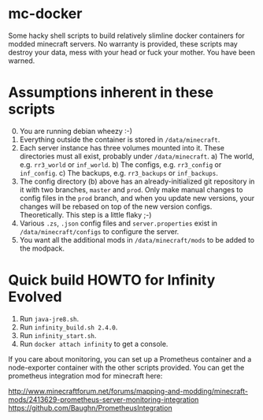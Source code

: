 # mc-docker

Some hacky shell scripts to build relatively slimline docker
containers for modded minecraft servers. No warranty is provided,
these scripts may destroy your data, mess with your head or fuck
your mother. You have been warned.

# Assumptions inherent in these scripts

0)  You are running debian wheezy :-)
1)  Everything outside the container is stored in `/data/minecraft`.
2)  Each server instance has three volumes mounted into it.
    These directories must all exist, probably under `/data/minecraft`.
	a)  The world, e.g. `rr3_world` or `inf_world`.
	b)  The configs, e.g. `rr3_config` or `inf_config`.
	c)  The backups, e.g. `rr3_backups` or `inf_backups`.
3)  The config directory (b) above has an already-initialized git
    repository in it with two branches, `master` and `prod`. Only
	make manual changes to config files in the `prod` branch, and
	when you update new versions, your changes will be rebased on
	top of the new version configs. Theoretically. This step is
	a little flaky ;-)
4)  Various `.zs`, `.json` config files and `server.properties`
    exist in `/data/minecraft/configs` to configure the server.
5)  You want all the additional mods in `/data/minecraft/mods`
    to be added to the modpack.

# Quick build HOWTO for Infinity Evolved

1)  Run `java-jre8.sh`.
2)  Run `infinity_build.sh 2.4.0`.
3)  Run `infinity_start.sh`.
4)  Run `docker attach infinity` to get a console.

If you care about monitoring, you can set up a Prometheus container
and a node-exporter container with the other scripts provided. You
can get the prometheus integration mod for minecraft here:

http://www.minecraftforum.net/forums/mapping-and-modding/minecraft-mods/2413629-prometheus-server-monitoring-integration
https://github.com/Baughn/PrometheusIntegration

